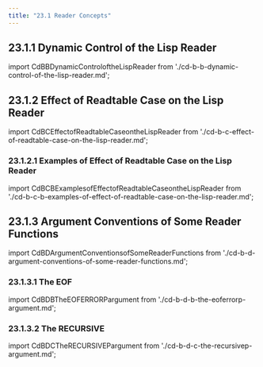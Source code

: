 ```yaml
---
title: "23.1 Reader Concepts"
---
```


## 23.1.1 Dynamic Control of the Lisp Reader

import CdBBDynamicControloftheLispReader from './cd-b-b-dynamic-control-of-the-lisp-reader.md';
<CdBBDynamicControloftheLispReader />
## 23.1.2 Effect of Readtable Case on the Lisp Reader

import CdBCEffectofReadtableCaseontheLispReader from './cd-b-c-effect-of-readtable-case-on-the-lisp-reader.md';
<CdBCEffectofReadtableCaseontheLispReader />
### 23.1.2.1 Examples of Effect of Readtable Case on the Lisp Reader

import CdBCBExamplesofEffectofReadtableCaseontheLispReader from './cd-b-c-b-examples-of-effect-of-readtable-case-on-the-lisp-reader.md';
<CdBCBExamplesofEffectofReadtableCaseontheLispReader />
## 23.1.3 Argument Conventions of Some Reader Functions

import CdBDArgumentConventionsofSomeReaderFunctions from './cd-b-d-argument-conventions-of-some-reader-functions.md';
<CdBDArgumentConventionsofSomeReaderFunctions />
### 23.1.3.1 The EOF

import CdBDBTheEOFERRORPargument from './cd-b-d-b-the-eoferrorp-argument.md';
<CdBDBTheEOFERRORPargument />
### 23.1.3.2 The RECURSIVE

import CdBDCTheRECURSIVEPargument from './cd-b-d-c-the-recursivep-argument.md';
<CdBDCTheRECURSIVEPargument />
